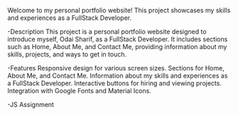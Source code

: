 Welcome to my personal portfolio website! This project showcases my skills and experiences as a FullStack Developer.

-Description This project is a personal portfolio website designed to introduce myself, Odai Sharif, as a FullStack Developer. It includes sections such as Home, About Me, and Contact Me, providing information about my skills, projects, and ways to get in touch.

-Features Responsive design for various screen sizes. Sections for Home, About Me, and Contact Me. Information about my skills and experiences as a FullStack Developer. Interactive buttons for hiring and viewing projects. Integration with Google Fonts and Material Icons.

-JS Assignment


